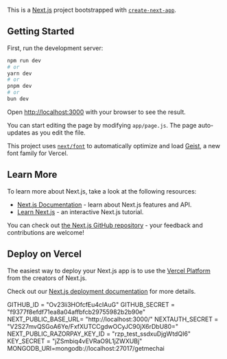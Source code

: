 This is a [Next.js](https://nextjs.org) project bootstrapped with [`create-next-app`](https://github.com/vercel/next.js/tree/canary/packages/create-next-app).

## Getting Started

First, run the development server:

```bash
npm run dev
# or
yarn dev
# or
pnpm dev
# or
bun dev
```

Open [http://localhost:3000](http://localhost:3000) with your browser to see the result.

You can start editing the page by modifying `app/page.js`. The page auto-updates as you edit the file.

This project uses [`next/font`](https://nextjs.org/docs/app/building-your-application/optimizing/fonts) to automatically optimize and load [Geist](https://vercel.com/font), a new font family for Vercel.

## Learn More

To learn more about Next.js, take a look at the following resources:

- [Next.js Documentation](https://nextjs.org/docs) - learn about Next.js features and API.
- [Learn Next.js](https://nextjs.org/learn) - an interactive Next.js tutorial.

You can check out [the Next.js GitHub repository](https://github.com/vercel/next.js) - your feedback and contributions are welcome!

## Deploy on Vercel

The easiest way to deploy your Next.js app is to use the [Vercel Platform](https://vercel.com/new?utm_medium=default-template&filter=next.js&utm_source=create-next-app&utm_campaign=create-next-app-readme) from the creators of Next.js.

Check out our [Next.js deployment documentation](https://nextjs.org/docs/app/building-your-application/deploying) for more details.

GITHUB_ID = "Ov23li3HOfcfEu4cIAuG" 
GITHUB_SECRET = "f9377f8efdf71ea8a04affbfcb29755982b2b90e"
NEXT_PUBLIC_BASE_URL= "http://localhost:3000/"
NEXTAUTH_SECRET = "V2S27mvQSGoA6Ye/FxfXUTCCgdwOCyJC90jX6rDbU80="
NEXT_PUBLIC_RAZORPAY_KEY_ID = "rzp_test_ssdxuDjgWtdQI6"
KEY_SECRET = "jZSmbiq4vEVRaO9L1jZWXUBj"
MONGODB_URI=mongodb://localhost:27017/getmechai
